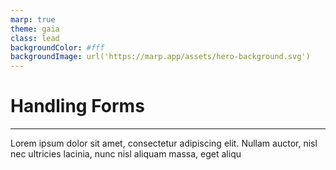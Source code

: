 ```yaml
---
marp: true
theme: gaia
class: lead
backgroundColor: #fff
backgroundImage: url('https://marp.app/assets/hero-background.svg')
---
```


# Handling Forms

---

Lorem ipsum dolor sit amet, consectetur adipiscing elit. Nullam auctor, nisl nec ultricies lacinia, nunc nisl aliquam massa, eget aliqu
